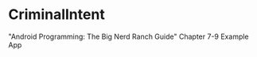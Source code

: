 CriminalIntent
==============

"Android Programming: The Big Nerd Ranch Guide" Chapter 7-9 Example App
